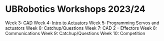 # UBRobotics Workshops 2023/24

Week 3: [CAD](1_cad)
Week 4: [Intro to Actuators](2_actuators)
Week 5: Programming Servos and actuators
Week 6: Catchup/Questions
Week 7: CAD 2 – Effectors
Week 8: Communications
Week 9: Catchup/Questions
Week 10: Competition
